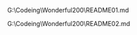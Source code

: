 [第一章]: https://github.com/redkeyset/Wonderful200/blob/master/README01.md '窗口与菜单'

G:\Codeing\Wonderful200\README01.md

G:\Codeing\Wonderful200\README02.md

